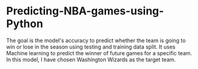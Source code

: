 # Predicting-NBA-games-using-Python
The goal is the model's accuracy to predict whether the team is going to win or lose in the season using testing and training data split. It uses Machine learning to predict the winner of future games for a specific team. In this model, I have chosen Washington Wizards as the target team.
